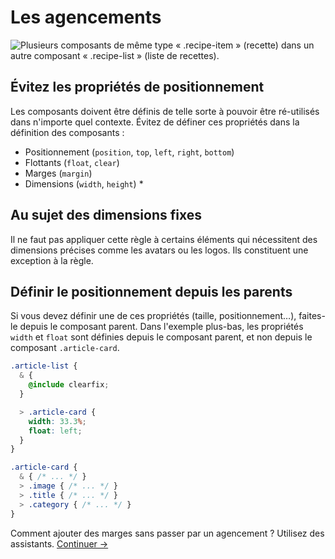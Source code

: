 # Les agencements

![Plusieurs composants de même type « .recipe-item » (recette) dans un autre composant « .recipe-list » (liste de recettes).](images/layouts.png)

## Évitez les propriétés de positionnement
Les composants doivent être définis de telle sorte à pouvoir être ré-utilisés dans n'importe quel contexte. Évitez de définer ces propriétés dans la définition des composants :

  * Positionnement (`position`, `top`, `left`, `right`, `bottom`)
  * Flottants (`float`, `clear`)
  * Marges (`margin`)
  * Dimensions (`width`, `height`) *

## Au sujet des dimensions fixes

Il ne faut pas appliquer cette règle à certains éléments qui nécessitent des dimensions précises comme les avatars ou les logos. Ils constituent une exception à la règle.

## Définir le positionnement depuis les parents

Si vous devez définir une de ces propriétés (taille, positionnement…), faites-le depuis le composant parent.
Dans l'exemple plus-bas, les propriétés `width` et `float` sont définies depuis le composant parent, et non depuis le composant `.article-card`.

  ```css
  .article-list {
    & {
      @include clearfix;
    }

    > .article-card {
      width: 33.3%;
      float: left;
    }
  }

  .article-card {
    & { /* ... */ }
    > .image { /* ... */ }
    > .title { /* ... */ }
    > .category { /* ... */ }
  }
  ```

Comment ajouter des marges sans passer par un agencement ? Utilisez des assistants.
[Continuer →](helpers.md)
<!-- {p:.pull-box} -->
